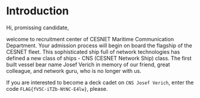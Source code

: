 # Introduction

Hi, promissing candidate,

welcome to recruitment center of CESNET Maritime Communication Department. Your admission process will begin on board the flagship of the CESNET fleet. This sophisticated ship full of network technologies has defined a new class of ships - CNS (CESNET Network Ship) class. The first built vessel bear name Josef Verich in memory of our friend, great colleague, and network guru, who is no longer with us.

If you are interested to become a deck cadet on `CNS Josef Verich`, enter the code `FLAG{fV5C-iTZb-NtNC-E4lw}`, please.